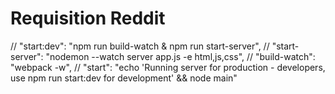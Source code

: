 # Requisition Reddit
   // "start:dev": "npm run build-watch & npm run start-server",
    // "start-server": "nodemon --watch server app.js -e html,js,css",
    // "build-watch": "webpack -w",
    // "start": "echo 'Running server for production - developers, use npm run start:dev for development' && node main"